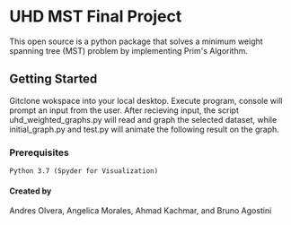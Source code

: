 # UHD MST Final Project
This open source is a python package that solves a minimum weight spanning tree (MST) problem by implementing Prim's Algorithm.

## Getting Started
Gitclone wokspace into your local desktop. Execute program, console will prompt an input from the user. After recieving input, the script uhd_weighted_graphs.py will read and graph the selected dataset, while initial_graph.py and test.py will animate the following result on the graph.

### Prerequisites

```
Python 3.7 (Spyder for Visualization)
```

#### Created by 
Andres Olvera, Angelica Morales, Ahmad Kachmar, and Bruno Agostini

